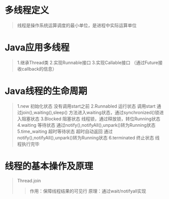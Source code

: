 # 多线程定义
>线程是操作系统运算调度的最小单位，是进程中实际运算单位

# Java应用多线程
>1.继承Thread类
>2.实现Runnable接口
>3.实现Callable接口 （通过Future接收callback的信息）

# Java线程的生命周期
>1.new 初始化状态 没有调用start之前
>2.Runnabled 运行状态 调用start  通过join(),waiting(),sleep() 方法进入waiting状态，通过synchronized()锁进入阻塞状态
>3.Blocked 阻塞状态 线程锁，通过释放锁，转位Running状态
>4.waiting 等待状态  通过notify(),notifyAll(),unpark()转为Running状态
>5.time_waiting 超时等待状态 超时自动返回 通过notify(),notifyAll(),unpark()转为Running状态 
>6.terminated 终止状态 线程执行完毕

# 线程的基本操作及原理
>Thread.join
>>作用：保障线程结果的可见行
>>原理：通过wait/notifyall实现
